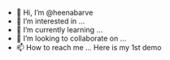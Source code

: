 - 👋 Hi, I’m @heenabarve
- 👀 I’m interested in ...
- 🌱 I’m currently learning ...
- 💞️ I’m looking to collaborate on ...
- 📫 How to reach me ...
Here is my 1st demo
<!---
heenabarve/heenabarve is a ✨ special ✨ repository because its `README.md` (this file) appears on your GitHub profile.
You can click the Preview link to take a look at your changes.
--->
